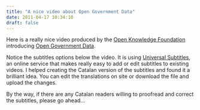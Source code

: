```yaml
---
title: "A nice video about Open Government Data"
date: 2011-04-17 10:34:10
draft: false
---
```


Here is a really nice video produced by the [Open Knowledge Foundation](http://okfn.org/) introducing [Open Government Data](http://opengovernmentdata.org/).

<div class="image">
<script type="text/javascript" src="http://s3.www.universalsubtitles.org/embed.js">
(
  {"base_state": {"language": "ca"}, "video_url": "http://vimeo.com/21711338"}
)
</script>
</div>

Notice the subtitles options below the video. It is using [Universal Subtitles](http://www.universalsubtitles.org), an online service that makes really easy to add or edit subtitles to existing videos. I helped creating the Catalan version of the subtitles and found it a brilliant idea. You can edit the translations on site or download the file and upload the changes. 

By the way, if there are any Catalan readers willing to proofread and correct the subtitles, please go ahead...